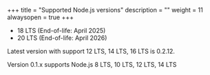 +++
title = "Supported Node.js versions"
description = ""
weight = 11
alwaysopen = true
+++

* 18 LTS (End-of-life: April 2025)
* 20 LTS (End-of-life: April 2026)

Latest version with support 12 LTS, 14 LTS, 16 LTS is 0.2.12.

Version 0.1.x supports Node.js 8 LTS, 10 LTS, 12 LTS, 14 LTS

